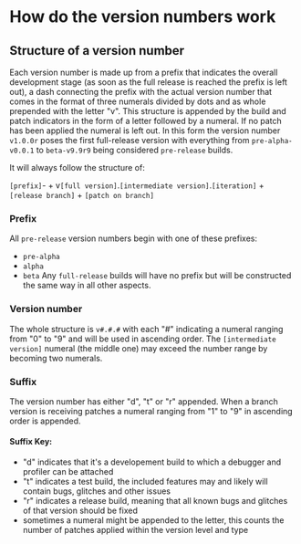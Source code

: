 # How do the version numbers work
## Structure of a version number
Each version number is made up from a prefix that indicates the overall development stage (as soon as the full release is reached the prefix is left out), a dash connecting the prefix with the actual version number that comes in the format of three numerals divided by dots and as whole prepended with the letter "v".
This structure is appended by the build and patch indicators in the form of a letter followed by a numeral. If no patch has been applied the numeral is left out.
In this form the version number `v1.0.0r` poses the first full-release version with everything from `pre-alpha-v0.0.1` to `beta-v9.9r9` being considered `pre-release` builds.

It will always follow the structure of:

`[prefix]`- + v`[full version]`.`[intermediate version]`.`[iteration]` + `[release branch]` + `[patch on branch]`

### Prefix
All `pre-release` version numbers begin with one of these prefixes:
- `pre-alpha`
- `alpha`
- `beta`
Any `full-release` builds will have no prefix but will be constructed the same way in all other aspects.

### Version number
The whole structure is `v#.#.#` with each "#" indicating a numeral ranging from "0" to "9" and will be used in ascending order.
The `[intermediate version]` numeral (the middle one) may exceed the number range by becoming two numerals.

### Suffix
The version number has either "d", "t" or "r" appended. When a branch version is receiving patches a numeral ranging from "1" to "9" in ascending order is appended.

#### Suffix Key:
- "d" indicates that it's a developement build to which a debugger and profiler can be attached
- "t" indicates a test build, the included features may and likely will contain bugs, glitches and other issues
- "r" indicates a release build, meaning that all known bugs and glitches of that version should be fixed
- sometimes a numeral might be appended to the letter, this counts the number of patches applied within the version level and type